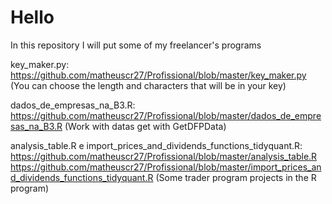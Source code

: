 # Hello
In this repository I will put some of my freelancer's programs

key_maker.py:
https://github.com/matheuscr27/Profissional/blob/master/key_maker.py
(You can choose the length and characters that will be in your key)

dados_de_empresas_na_B3.R:
https://github.com/matheuscr27/Profissional/blob/master/dados_de_empresas_na_B3.R
(Work with datas get with  GetDFPData)

analysis_table.R e import_prices_and_dividends_functions_tidyquant.R:
https://github.com/matheuscr27/Profissional/blob/master/analysis_table.R
https://github.com/matheuscr27/Profissional/blob/master/import_prices_and_dividends_functions_tidyquant.R
(Some trader program projects in the R program)
